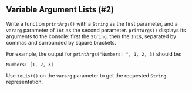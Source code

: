 ## Variable Argument Lists (#2)

Write a function `printArgs()` with a `String` as the first parameter, and a
`vararg` parameter of `Int` as the second parameter. `printArgs()` displays its
arguments to the console: first the `String`, then the `Int`s, separated by
commas and surrounded by square brackets.

For example, the output for `printArgs("Numbers: ", 1, 2, 3)` should be:

```
Numbers: [1, 2, 3]
```

<div class="hint">

Use `toList()` on the `vararg` parameter to get the requested `String`
representation.

</div>